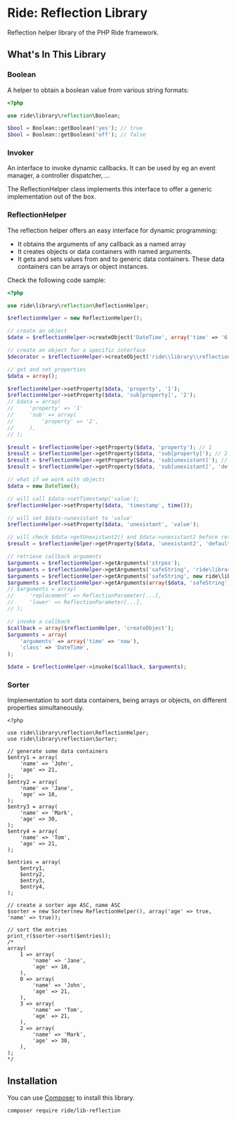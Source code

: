 # Ride: Reflection Library

Reflection helper library of the PHP Ride framework.

## What's In This Library

### Boolean

A helper to obtain a boolean value from various string formats:

```php
<?php

use ride\library\reflection\Boolean;

$bool = Boolean::getBoolean('yes'); // true
$bool = Boolean::getBoolean('off'); // false
```

### Invoker

An interface to invoke dynamic callbacks.
It can be used by eg an event manager, a controller dispatcher, ...

The ReflectionHelper class implements this interface to offer a generic implementation out of the box.

### ReflectionHelper

The reflection helper offers an easy interface for dynamic programming:

* It obtains the arguments of any callback as a named array
* It creates objects or data containers with named arguments.
* It gets and sets values from and to generic data containers. These data containers can be arrays or object instances.

Check the following code sample:

```php
<?php

use ride\library\reflection\ReflectionHelper;

$reflectionHelper = new ReflectionHelper();

// create an object
$date = $reflectionHelper->createObject('DateTime', array('time' => '6 July 1983'));

// create an object for a specific interface
$decorator = $reflectionHelper->createObject('ride\\library\\reflection\\ReflectionHelper', null, 'ride\\library\\reflection\\Invoker');

// get and set properties
$data = array();

$reflectionHelper->setProperty($data, 'property', '1');
$reflectionHelper->setProperty($data, 'sub[property]', '2');
// $data = array(
//     'property' => '1'
//     'sub' => array(
//         'property' => '2',
//     ),
// );

$result = $reflectionHelper->getProperty($data, 'property'); // 1
$result = $reflectionHelper->getProperty($data, 'sub[property]'); // 2
$result = $reflectionHelper->getProperty($data, 'sub[unexistant]'); // null
$result = $reflectionHelper->getProperty($data, 'sub[unexistant]', 'default'); // default

// what if we work with objects
$data = new DateTime();

// will call $data->setTimestamp('value');
$reflectionHelper->setProperty($data, 'timestamp', time()); 

// will set $data->unexistant to 'value'
$reflectionHelper->setProperty($data, 'unexistant', 'value'); 

// will check $data->getUnexistant2() and $data->unexistant2 before return 'default'
$result = $reflectionHelper->getProperty($data, 'unexistant2', 'default'); 

// retrieve callback arguments
$arguments = $reflectionHelper->getArguments('strpos');
$arguments = $reflectionHelper->getArguments('safeString', 'ride\library\String');
$arguments = $reflectionHelper->getArguments('safeString', new ride\library\String());
$arguments = $reflectionHelper->getArguments(array($data, 'safeString');
// $arguments = array(
//     'replacement' => ReflectionParameter[...],
//     'lower' => ReflectionParameter[...],
// );

// invoke a callback
$callback = array($reflectionHelper, 'createObject');
$arguments = array(
    'arguments' => array('time' => 'now'),
    'class' => 'DateTime',
);

$date = $reflectionHelper->invoke($callback, $arguments);
```

### Sorter

Implementation to sort data containers, being arrays or objects, on different properties simultaneously.

```
<?php

use ride\library\reflection\ReflectionHelper;
use ride\library\reflection\Sorter;

// generate some data containers
$entry1 = array(
    'name' => 'John',
    'age' => 21,
);
$entry2 = array(
    'name' => 'Jane',
    'age' => 18,
);
$entry3 = array(
    'name' => 'Mark',
    'age' => 30,
);
$entry4 = array(
    'name' => 'Tom',
    'age' => 21,
);

$entries = array(
    $entry1,
    $entry2,
    $entry3,
    $entry4,
);

// create a sorter age ASC, name ASC
$sorter = new Sorter(new ReflectionHelper(), array('age' => true, 'name' => true));

// sort the entries
print_r($sorter->sort($entries));
/*
array(
    1 => array(
        'name' => 'Jane',
        'age' => 18,
    ),
    0 => array(
        'name' => 'John',
        'age' => 21,
    ),
    3 => array(
        'name' => 'Tom',
        'age' => 21,
    ),
    2 => array(
        'name' => 'Mark',
        'age' => 30,
    ),
);
*/
```

## Installation

You can use [Composer](http://getcomposer.org) to install this library.

```
composer require ride/lib-reflection
```
